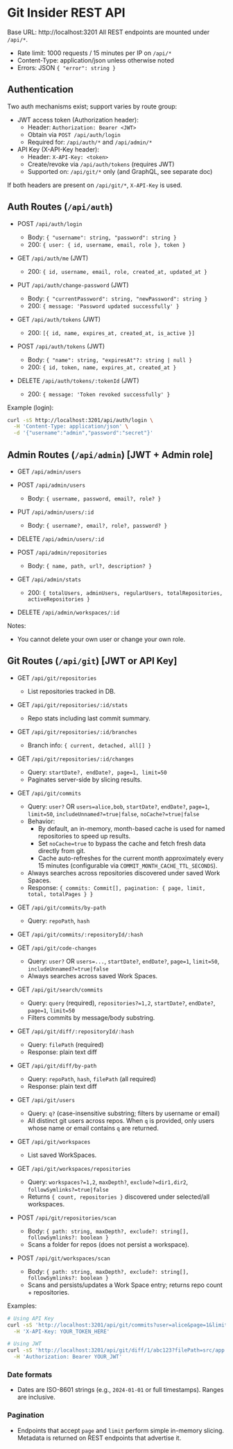 # Git Insider REST API

Base URL: http://localhost:3201
All REST endpoints are mounted under `/api/*`.

- Rate limit: 1000 requests / 15 minutes per IP on `/api/*`
- Content-Type: application/json unless otherwise noted
- Errors: JSON `{ "error": string }`

## Authentication

Two auth mechanisms exist; support varies by route group:

- JWT access token (Authorization header):
  - Header: `Authorization: Bearer <JWT>`
  - Obtain via `POST /api/auth/login`
  - Required for: `/api/auth/*` and `/api/admin/*`
- API Key (X-API-Key header):
  - Header: `X-API-Key: <token>`
  - Create/revoke via `/api/auth/tokens` (requires JWT)
  - Supported on: `/api/git/*` only (and GraphQL, see separate doc)

If both headers are present on `/api/git/*`, `X-API-Key` is used.


## Auth Routes (`/api/auth`)

- POST `/api/auth/login`
  - Body: `{ "username": string, "password": string }`
  - 200: `{ user: { id, username, email, role }, token }`

- GET `/api/auth/me` (JWT)
  - 200: `{ id, username, email, role, created_at, updated_at }`

- PUT `/api/auth/change-password` (JWT)
  - Body: `{ "currentPassword": string, "newPassword": string }`
  - 200: `{ message: 'Password updated successfully' }`

- GET `/api/auth/tokens` (JWT)
  - 200: `[{ id, name, expires_at, created_at, is_active }]`

- POST `/api/auth/tokens` (JWT)
  - Body: `{ "name": string, "expiresAt"?: string | null }`
  - 200: `{ id, token, name, expires_at, created_at }`

- DELETE `/api/auth/tokens/:tokenId` (JWT)
  - 200: `{ message: 'Token revoked successfully' }`

Example (login):
```bash
curl -sS http://localhost:3201/api/auth/login \
  -H 'Content-Type: application/json' \
  -d '{"username":"admin","password":"secret"}'
```


## Admin Routes (`/api/admin`) [JWT + Admin role]

- GET `/api/admin/users`
- POST `/api/admin/users`
  - Body: `{ username, password, email?, role? }`
- PUT `/api/admin/users/:id`
  - Body: `{ username?, email?, role?, password? }`
- DELETE `/api/admin/users/:id`

- POST `/api/admin/repositories`
  - Body: `{ name, path, url?, description? }`

- GET `/api/admin/stats`
  - 200: `{ totalUsers, adminUsers, regularUsers, totalRepositories, activeRepositories }`

- DELETE `/api/admin/workspaces/:id`

Notes:
- You cannot delete your own user or change your own role.


## Git Routes (`/api/git`) [JWT or API Key]

- GET `/api/git/repositories`
  - List repositories tracked in DB.

- GET `/api/git/repositories/:id/stats`
  - Repo stats including last commit summary.

- GET `/api/git/repositories/:id/branches`
  - Branch info: `{ current, detached, all[] }`

- GET `/api/git/repositories/:id/changes`
  - Query: `startDate?, endDate?, page=1, limit=50`
  - Paginates server-side by slicing results.

- GET `/api/git/commits`
  - Query: `user?` OR `users=alice,bob`, `startDate?`, `endDate?`, `page=1`, `limit=50`, `includeUnnamed?=true|false`, `noCache?=true|false`
  - Behavior:
    - By default, an in-memory, month-based cache is used for named repositories to speed up results.
    - Set `noCache=true` to bypass the cache and fetch fresh data directly from git.
    - Cache auto-refreshes for the current month approximately every 15 minutes (configurable via `COMMIT_MONTH_CACHE_TTL_SECONDS`).
  - Always searches across repositories discovered under saved Work Spaces.
  - Response: `{ commits: Commit[], pagination: { page, limit, total, totalPages } }`

- GET `/api/git/commits/by-path`
  - Query: `repoPath`, `hash`

- GET `/api/git/commits/:repositoryId/:hash`

- GET `/api/git/code-changes`
  - Query: `user?` OR `users=...`, `startDate?`, `endDate?`, `page=1`, `limit=50`, `includeUnnamed?=true|false`
  - Always searches across saved Work Spaces.

- GET `/api/git/search/commits`
  - Query: `query` (required), `repositories?=1,2`, `startDate?`, `endDate?`, `page=1`, `limit=50`
  - Filters commits by message/body substring.

- GET `/api/git/diff/:repositoryId/:hash`
  - Query: `filePath` (required)
  - Response: plain text diff

- GET `/api/git/diff/by-path`
  - Query: `repoPath`, `hash`, `filePath` (all required)
  - Response: plain text diff

- GET `/api/git/users`
  - Query: `q?` (case-insensitive substring; filters by username or email)
  - All distinct git users across repos. When `q` is provided, only users whose name or email contains `q` are returned.

- GET `/api/git/workspaces`
  - List saved WorkSpaces.

- GET `/api/git/workspaces/repositories`
  - Query: `workspaces?=1,2`, `maxDepth?`, `exclude?=dir1,dir2`, `followSymlinks?=true|false`
  - Returns `{ count, repositories }` discovered under selected/all workspaces.

- POST `/api/git/repositories/scan`
  - Body: `{ path: string, maxDepth?, exclude?: string[], followSymlinks?: boolean }`
  - Scans a folder for repos (does not persist a workspace).

- POST `/api/git/workspaces/scan`
  - Body: `{ path: string, maxDepth?, exclude?: string[], followSymlinks?: boolean }`
  - Scans and persists/updates a Work Space entry; returns repo count + repositories.

Examples:
```bash
# Using API Key
curl -sS 'http://localhost:3201/api/git/commits?user=alice&page=1&limit=20' \
  -H 'X-API-Key: YOUR_TOKEN_HERE'

# Using JWT
curl -sS 'http://localhost:3201/api/git/diff/1/abc123?filePath=src/app.js' \
  -H 'Authorization: Bearer YOUR_JWT'
```

### Date formats
- Dates are ISO-8601 strings (e.g., `2024-01-01` or full timestamps). Ranges are inclusive.

### Pagination
- Endpoints that accept `page` and `limit` perform simple in-memory slicing. Metadata is returned on REST endpoints that advertise it.

